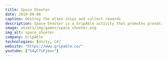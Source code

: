 ```yaml
---
title: Space Shooter
date: 2019-08-06
caption: Destroy the alien ships and collect rewards
description: Space Shooter is a GripAble activity that promotes pronation/supination and grip/release for exercise and rehabilitation. Destroy wave after wave of alien invaders with your spaceship whilst collecting weapon upgrades and rewards.
image: assets/img/games/space_shooter.png
img_alt: space_shooter
company: GripAble
technologies: [Unity, C#]
website: "https://www.gripable.co/"
youtube: ["S4yC7iFjmvc"]
---
```

